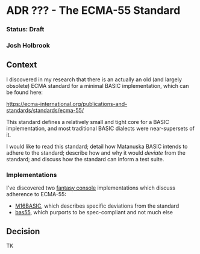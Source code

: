 # ADR ??? - The ECMA-55 Standard

### Status: Draft

### Josh Holbrook

## Context

I discovered in my research that there is an actually an old (and largely obsolete) ECMA standard for a minimal BASIC implementation, which can be found here:

<https://ecma-international.org/publications-and-standards/standards/ecma-55/>

This standard defines a relatively small and tight core for a BASIC implementation, and most traditional BASIC dialects were near-supersets of it.

I would like to read this standard; detail how Matanuska BASIC intends to adhere to the standard; describe how and why it would *deviate* from the standard; and discuss how the standard can inform a test suite.

### Implementations

I've discovered two [fantasy console](https://github.com/paladin-t/fantasy) implementations which discuss adherence to ECMA-55:

- [M16BASIC](https://itch.io/t/966540/preliminary-manual), which describes specific deviations from the standard
- [bas55](https://jorgicor.niobe.org/bas55/bas55.html), which purports to be spec-compliant and not much else

## Decision

TK
